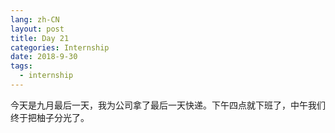 ```yaml
---
lang: zh-CN
layout: post
title: Day 21
categories: Internship
date: 2018-9-30
tags:
  - internship
---
```


今天是九月最后一天，我为公司拿了最后一天快递。下午四点就下班了，中午我们终于把柚子分光了。
